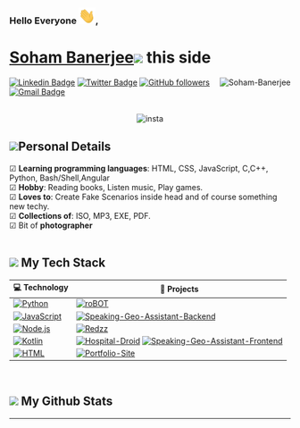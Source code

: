 ### Hello Everyone <img src="https://raw.githubusercontent.com/ABSphreak/ABSphreak/master/gifs/Hi.gif" width="30px">, 
# **[Soham Banerjee](https://soham4abc.github.io/)<img src="https://github.com/TheDudeThatCode/TheDudeThatCode/blob/master/Assets/Developer.gif" width="50px">** this side
<!-- Profile View Count -->
<img align="right" src="https://komarev.com/ghpvc/?username=soham4abc&label=Profile%20views&color=0e75b6&style=flat" alt="Soham-Banerjee"/>

<!-- Social Links -->
[![Linkedin Badge](https://img.shields.io/badge/-Soham%20Banerjee-blue?style=social&logo=Linkedin&logoColor=blue&link=https://www.linkedin.com/in/soham-banerjee-6091831b3/)](https://www.linkedin.com/in/soham-banerjee-6091831b3/) [![Twitter Badge](http://img.shields.io/badge/-@Soham4abc-1ca0f1?style=social&logo=twitter&logoColor=blue&link=https://twitter.com/Soham4abc)](https://twitter.com/Soham4abc)  [![GitHub followers](https://img.shields.io/github/followers/soham4abc?label=Follow&style=social)](https://github.com/soham4abc/?tab=follow) [![Gmail Badge](https://img.shields.io/badge/-Soham%20Banerjee-c14438?style=social&logo=Facebook&logoColor=blue&link=https://www.facebook.com/profile.php?id=100056317326921)](https://www.facebook.com/profile.php?id=100056317326921)
<br>
<br>
<!-- Image/Photo -->
<p align="center"><img align="justify" src="https://encrypted-tbn0.gstatic.com/images?q=tbn:ANd9GcTjPiD9d7LK2UK72ECs4DX5cJ1sH4x6UQBKRg&usqp=CAU" alt="insta" height="200" width="200"></p>

<!-- Personal Details -->
## <img src="https://media.giphy.com/media/VgCDAzcKvsR6OM0uWg/giphy.gif" width="30"/>Personal Details<br>
&#9745; **Learning programming languages**: HTML, CSS, JavaScript, C,C++, Python, Bash/Shell,Angular<br>
&#9745; **Hobby**: Reading books, Listen music, Play games.<br>
&#9745; **Loves to**: Create Fake Scenarios inside head and of course something new techy.<br>
&#9745; **Collections of**: ISO, MP3, EXE, PDF.<br>
&#9745; Bit of **photographer**
<br>
<br>
<!-- Technical Knowledge -->
## <img src="https://github.com/TheDudeThatCode/TheDudeThatCode/blob/master/Assets/Medal.gif" width="25px"> My Tech Stack<br>

| 💻 **Technology** | 🚀 **Projects** |
|-|-|
| [![Python](https://img.shields.io/static/v1?label=&message=Python&color=3C78A9&logo=python&logoColor=FFFFFF)](https://www.python.org/) | [![roBOT](https://img.shields.io/static/v1?label=roBOT&message=%20&color=000605&logo=github&logoColor=white&labelColor=000605)](https://github.com/soham4abc/roBOT) |
| [![JavaScript](https://img.shields.io/static/v1?label=&message=JavaScript&color=F1E05A&logo=javascript&logoColor=FFFFFF)](https://developer.mozilla.org/en-US/docs/Web/JavaScript) | [![Speaking-Geo-Assistant-Backend](https://img.shields.io/static/v1?label=Speaking-Geo-Assistant-Backend&message=%20&color=000605&logo=github&logoColor=white&labelColor=000605)](https://github.com/ashleymavericks/Speaking-Geo-Assistant-Backend) |
| [![Node.js](https://img.shields.io/static/v1?label=&message=Node.js&color=47d147&logo=node.js&logoColor=FFFFFF)](https://nodejs.org/en/) | [![Redzz](https://img.shields.io/static/v1?label=Redzz&message=%20&color=000605&logo=github&logoColor=white&labelColor=000605)](https://github.com/soham4abc/Redzz) |
| [![Kotlin](https://img.shields.io/static/v1?label=&message=Kotlin&color=4FA1EF&logo=kotlin&logoColor=FFFFFF)](https://kotlinlang.org/) | [![Hospital-Droid](https://img.shields.io/static/v1?label=Hospital-Droid&message=%20&color=000605&logo=github&logoColor=white&labelColor=000605)](https://github.com/ashleymavericks/Hospital-Droid) [![Speaking-Geo-Assistant-Frontend](https://img.shields.io/static/v1?label=Speaking-Geo-Assistant-Frontend&message=%20&color=000605&logo=github&logoColor=white&labelColor=000605)](https://github.com/ashleymavericks/Speaking-Geo-Assistant-Frontend) |
| [![HTML](https://img.shields.io/static/v1?label=&message=HTML&color=ff751a&logo=HTML5&logoColor=FFFFFF)](https://developer.mozilla.org/en-US/docs/Web/Guide/HTML/HTML5) | [![Portfolio-Site](https://img.shields.io/static/v1?label=Portfolio-Site&message=%20&color=000605&logo=github&logoColor=white&labelColor=000605)](https://github.com/soham4abc/portfolio) |
<br>

<!-- Github Stats -->
## <img src="https://github.com/TheDudeThatCode/TheDudeThatCode/blob/master/Assets/Rocket.gif" width="23px"> My Github Stats
<details hidden>
<summary>Most Languages Used</summary>
<br>
<img src="https://github-readme-stats.vercel.app/api/top-langs/?username=soham4abc&&layout=compact&bg_color=0,73FA79,73FDFF,7A81FF&theme=graywhite">
</details>

<details hidden>
<summary>Github Ratings</summary>
<br>
<img src="https://github-readme-stats.vercel.app/api?username=soham4abc&count_private=true&show_icons=trueline_height=21&bg_color=0,EC6C6C,FFD479,FFFC79,73FA79&theme=graywhite">
</details>

<details hidden>
<summary>Contributions and Streak</summary>
<br>
<img src="https://github-readme-streak-stats.herokuapp.com/?user=soham4abc&theme=dracula">
</details>

<details hidden>
<summary>Github Trophies</summary>
<br>
<img src="https://github-profile-trophy.vercel.app/?username=soham4abc&theme=onedark">
</details>

------ 
